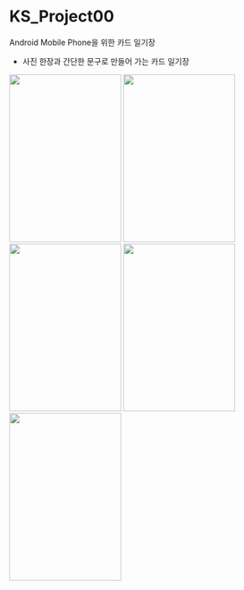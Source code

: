 # KS_Project00
Android Mobile Phone을 위한 카드 일기장
- 사진 한장과 간단한 문구로 만들어 가는 카드 일기장

<img src="https://user-images.githubusercontent.com/22634053/67631080-e0d01800-f8d4-11e9-823f-c223650d4b8b.png" width="200" height="300"> <img src="https://user-images.githubusercontent.com/22634053/67631071-d6ae1980-f8d4-11e9-869b-c98afab688a1.png" width="200" height="300"> <img src="https://user-images.githubusercontent.com/22634053/67631075-d9a90a00-f8d4-11e9-86f8-fd2f59310d4d.png" width="200" height="300"> <img src="https://user-images.githubusercontent.com/22634053/67631076-dca3fa80-f8d4-11e9-9e68-6f4b5454fa2d.png" width="200" height="300"> <img src="https://user-images.githubusercontent.com/22634053/67631078-df065480-f8d4-11e9-9ce0-b9bb7c049cf1.png" width="200" height="300">
